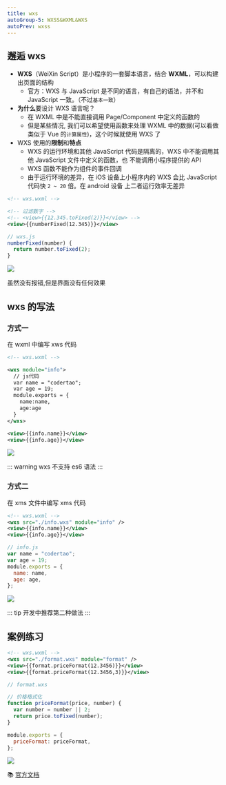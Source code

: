 ```yaml
---
title: wxs
autoGroup-5: WXSS&WXML&WXS
autoPrev: wxss
---
```


## 邂逅 wxs

- **WXS**（WeiXin Script）是小程序的一套脚本语言，结合 **WXML**，可以构建出页面的结构
  - 官方：WXS 与 JavaScript 是不同的语言，有自己的语法，并不和 JavaScript 一致。（不过`基本一致`）
- **为什么**要设计 WXS 语言呢？
  - 在 WXML 中是不能直接调用 Page/Component 中定义的函数的
  - 但是某些情况, 我们可以希望使用函数来处理 WXML 中的数据(可以看做类似于 Vue 的`计算属性`)，这个时候就使用 WXS 了
- WXS 使用的**限制**和**特点**
  - WXS 的运行环境和其他 JavaScript 代码是隔离的，WXS 中不能调用其他 JavaScript 文件中定义的函数，也
    不能调用小程序提供的 API
  - WXS 函数不能作为组件的事件回调
  - 由于运行环境的差异，在 iOS 设备上小程序内的 WXS 会比 JavaScript 代码快 `2 ~ 20` 倍。在 android 设备
    上二者运行效率无差异

```xml
<!-- wxs.wxml -->

<!-- 过滤数字 -->
<!-- <view>{{12.345.toFixed(2)}}</view> -->
<view>{{numberFixed(12.345)}}</view>
```

```js
// wxs.js
numberFixed(number) {
  return number.toFixed(2);
}
```

![](/applet/native/21.png)

虽然没有报错,但是界面没有任何效果

## wxs 的写法

### 方式一

在 wxml 中编写 xws 代码

```xml
<!-- wxs.wxml -->

<wxs module="info">
  // js代码
  var name = "codertao";
  var age = 19;
  module.exports = {
    name:name,
    age:age
  }
</wxs>

<view>{{info.name}}</view>
<view>{{info.age}}</view>
```

![](/applet/native/22.png)

::: warning
wxs 不支持 es6 语法
:::

### 方式二

在 xms 文件中编写 xms 代码

```xml
<!-- wxs.wxml -->
<wxs src="./info.wxs" module="info" />
<view>{{info.name}}</view>
<view>{{info.age}}</view>
```

```js
// info.js
var name = "codertao";
var age = 19;
module.exports = {
  name: name,
  age: age,
};
```

![](/applet/native/23.png)

::: tip
开发中推荐第二种做法
:::

## 案例练习

```xml
<!-- wxs.wxml -->
<wxs src="./format.wxs" module="format" />
<view>{{format.priceFormat(12.3456)}}</view>
<view>{{format.priceFormat(12.3456,3)}}</view>
```

```js
// format.wxs

// 价格格式化
function priceFormat(price, number) {
  var number = number || 2;
  return price.toFixed(number);
}

module.exports = {
  priceFormat: priceFormat,
};
```

![](/applet/native/24.png)

:books: [官方文档](https://developers.weixin.qq.com/miniprogram/dev/reference/wxs/)
